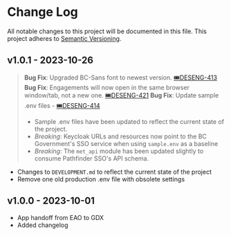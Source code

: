 # Change Log

All notable changes to this project will be documented in this file. This project adheres to [Semantic Versioning](https://semver.org/).


## v1.0.1 - 2023-10-26

> **Bug Fix**: Upgraded BC-Sans font to newest version. [🎟️DESENG-413](https://apps.itsm.gov.bc.ca/jira/browse/DESENG-413)
> **Bug Fix**: Engagements will now open in the same browser window/tab, not a new one. [🎟️DESENG-421](https://apps.itsm.gov.bc.ca/jira/browse/DESENG-421)
> **Bug Fix**: Update sample .env files - [🎟️DESENG-414](https://apps.itsm.gov.bc.ca/jira/browse/DESENG-414)
>- Sample .env files have been updated to reflect the current state of the project.
>- *Breaking*: Keycloak URLs and resources now point to the BC Government's SSO service when using `sample.env` as a baseline
>- *Breaking*: The `met_api` module has been updated slightly to consume Pathfinder SSO's API schema.

- Changes to `DEVELOPMENT.md` to reflect the current state of the project
- Remove one old production .env file with obsolete settings


## v1.0.0 - 2023-10-01

- App handoff from EAO to GDX
- Added changelog